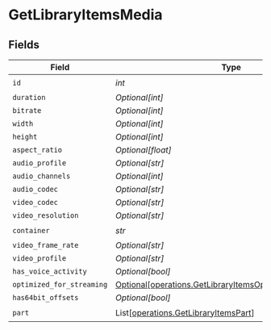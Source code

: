 # GetLibraryItemsMedia


## Fields

| Field                                                                                                                        | Type                                                                                                                         | Required                                                                                                                     | Description                                                                                                                  | Example                                                                                                                      |
| ---------------------------------------------------------------------------------------------------------------------------- | ---------------------------------------------------------------------------------------------------------------------------- | ---------------------------------------------------------------------------------------------------------------------------- | ---------------------------------------------------------------------------------------------------------------------------- | ---------------------------------------------------------------------------------------------------------------------------- |
| `id`                                                                                                                         | *int*                                                                                                                        | :heavy_check_mark:                                                                                                           | N/A                                                                                                                          | 119534                                                                                                                       |
| `duration`                                                                                                                   | *Optional[int]*                                                                                                              | :heavy_minus_sign:                                                                                                           | N/A                                                                                                                          | 11558112                                                                                                                     |
| `bitrate`                                                                                                                    | *Optional[int]*                                                                                                              | :heavy_minus_sign:                                                                                                           | N/A                                                                                                                          | 25025                                                                                                                        |
| `width`                                                                                                                      | *Optional[int]*                                                                                                              | :heavy_minus_sign:                                                                                                           | N/A                                                                                                                          | 3840                                                                                                                         |
| `height`                                                                                                                     | *Optional[int]*                                                                                                              | :heavy_minus_sign:                                                                                                           | N/A                                                                                                                          | 2072                                                                                                                         |
| `aspect_ratio`                                                                                                               | *Optional[float]*                                                                                                            | :heavy_minus_sign:                                                                                                           | N/A                                                                                                                          | 1.85                                                                                                                         |
| `audio_profile`                                                                                                              | *Optional[str]*                                                                                                              | :heavy_minus_sign:                                                                                                           | N/A                                                                                                                          | dts                                                                                                                          |
| `audio_channels`                                                                                                             | *Optional[int]*                                                                                                              | :heavy_minus_sign:                                                                                                           | N/A                                                                                                                          | 6                                                                                                                            |
| `audio_codec`                                                                                                                | *Optional[str]*                                                                                                              | :heavy_minus_sign:                                                                                                           | N/A                                                                                                                          | eac3                                                                                                                         |
| `video_codec`                                                                                                                | *Optional[str]*                                                                                                              | :heavy_minus_sign:                                                                                                           | N/A                                                                                                                          | hevc                                                                                                                         |
| `video_resolution`                                                                                                           | *Optional[str]*                                                                                                              | :heavy_minus_sign:                                                                                                           | N/A                                                                                                                          | 4k                                                                                                                           |
| `container`                                                                                                                  | *str*                                                                                                                        | :heavy_check_mark:                                                                                                           | N/A                                                                                                                          | mkv                                                                                                                          |
| `video_frame_rate`                                                                                                           | *Optional[str]*                                                                                                              | :heavy_minus_sign:                                                                                                           | N/A                                                                                                                          | 24p                                                                                                                          |
| `video_profile`                                                                                                              | *Optional[str]*                                                                                                              | :heavy_minus_sign:                                                                                                           | N/A                                                                                                                          | main 10                                                                                                                      |
| `has_voice_activity`                                                                                                         | *Optional[bool]*                                                                                                             | :heavy_minus_sign:                                                                                                           | N/A                                                                                                                          | false                                                                                                                        |
| `optimized_for_streaming`                                                                                                    | [Optional[operations.GetLibraryItemsOptimizedForStreaming]](../../models/operations/getlibraryitemsoptimizedforstreaming.md) | :heavy_minus_sign:                                                                                                           | N/A                                                                                                                          | 1                                                                                                                            |
| `has64bit_offsets`                                                                                                           | *Optional[bool]*                                                                                                             | :heavy_minus_sign:                                                                                                           | N/A                                                                                                                          | false                                                                                                                        |
| `part`                                                                                                                       | List[[operations.GetLibraryItemsPart](../../models/operations/getlibraryitemspart.md)]                                       | :heavy_check_mark:                                                                                                           | N/A                                                                                                                          |                                                                                                                              |